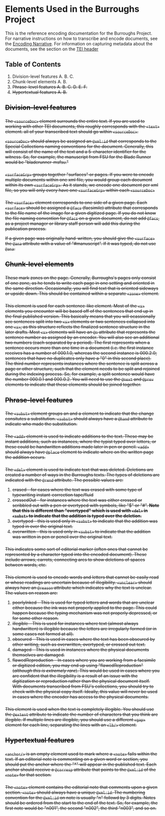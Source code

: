 # Elements Used in the Burroughs Project

This is the reference encoding documentation for the Burroughs Project. For narrative instructions on how to transcribe and encode documents, see the [Encoding Narrative](encoding-narrative.md). For information on capturing metadata about the documents, see the section on the [TEI header](header.md)

## Table of Contents

1. Division-level features
  A. <sourceDoc>
  B. <surfaceGrp>
  C. <surface>
2. Chunk-level elements
  A. <zone>
  B. <s>
3. Phrase-level features
  A. <subst>
  B. <add>
  C. <del>
  D. <metamark>
  E. <unclear>
  F. <gap>
4. Hypertextual features
  A. <anchor/>
  B. <note>
  
## Division-level features

### <sourceDoc>

The `<sourceDoc>` element surrounds the entire text. If you are used to working with other TEI documents, this roughly corresponds with the `<text>` element. all of your transcribed text should go within `<sourceDoc>`.

`<sourceDoc>` should always be assigned an `@xml:id` that corresponds to the Special Collections naming conventions for the document. Generally, this will consist of the name of the text and a 5-character identifier for the witness. So, for example, the manuscript from FSU for the Blade Runner would be "bladerunner-msfsu."

### <surfaceGrp>

`<surfaceGrp>` groups together "surfaces" or pages. If you were to encode multiple documents within one xml file, you would group each document within its own `<surfaceGrp>`. As it stands, we encode one document per xml file, so you will only every have one `<surfaceGrp>` within each `<sourceDoc>`

### <surface>

The `<surface>` element corresponds to one side of a given page. Each `<surface>` should be assigned a `@facs` (facsimile) attribute that corresponds to the file name of the image for a given digitized page. If you do not know the file naming convention for `@facs` on a given document, do not add `@facs`, as a project manager or library staff person will add this during the publication process.

If a given page was originally hand-written, you should give the `<surface>` the `@ana` attribute with a value of "#manuscript". If it was typed, do not use `@ana`.

<!-- Include information about recto and verso pages + xml:ids -->

## Chunk-level elements

### <zone>

These mark zones on the page. Generally, Burroughs's pages only consist of one zone, as he tends to write each page in one setting and oriented in the same direction. Occasionally, you will find text that is oriented sideways or upside down. This should be contained within a separate `<zone>` element.

### <s>

This element is used for each sentence-like element. Most of the `<s>` elements you encounter will be based off of the sentences that end up in the final published version. This basically means that you will ocassionally see sentences split into two `<s>` elements or two sentences collapsed into one `<s>`, as this structure reflects the finalized sentence structure in the later drafts. Most `<s>` elements will have an `@n` attribute that represents the sentence number as assigned by an encoder. You will also see an additional two numbers (each separated by a period). The first represents when a sentence occurs more than one time in a document (i.e. the first instance receives has a number of 000.1.0, whereas the second instance is 000.2.0; sentences that have no duplicates only have a "0" in this second place). The third number represents instances where the sentence is split across a page or other structure, such that the element needs to be split and rejoined during the indexing process. So, for example, a split sentence would have the number 000.0.1 and 000.0.2. You will need to use the `@next` and `@prev` elements to indicate that these elements should be joined together. 

## Phrase-level features

### <subst>

The `<subst>` element groups an <add> and a <del> element to indicate that the change consitutes a substitution. `<subst>` should always have a `@hand` attribute to indicate who made the substitution.

### <add>

The `<add>` element is used to indicate additions to the text. These may be instant additions, such as instances, where the typist typed over letters, or these could be handwritten additions made later in pen or pencil. `<add>` should always have `@place` element to indicate where on the written page the addition occurs. 

### <del>

The `<del>` element is used to indicate text that was deleted. Deletions are created a number of ways in the Burroughs texts. The types of deletions are indicated with the `@rend` attribute. The possible values are:

1. erased - for cases where the text was erased with some type of typewriting instant-correction tape/fluid
2. crossedOut - for instances where the text was either crossed or scribbled out with a pen or overtyped with symbols, like "$" or "#". **Note that this is different than "overtyped" which is used with `<del>` in `<subst>` to indicate that the addition is typed over the deletion.**
3. overtyped - this is used only in `<subst>` to indicate that the addition was typed in over the original text.
4. overwritten - this is used only in `<subst>` to indicate that the addition was written in pen or pencil over the original text.

### <metamark>

This indicates some sort of editorial marker (often ones that cannot be represented by a character typed into the encoded document). These include arrows, carrots, connecting arcs to show deletions of spaces between words, etc.

### <unclear>

This element is used to encode words and letters that cannot be easily read or whose readings are uncertain because of illegibility. `<unclear>` should always have an `@reason` attribute which indicates why the text is unclear. The values on reason are:

1. poorlyInked - This is used for typed letters and words that are unclear either because the ink was not properly applied to the page. This could happen because the typing mechanism was not properly depressed, or for some other reason. 
2. illegible - This is used for instances where text (almost always handwritten) is illegible because the letters are irregularly formed (or in some cases not formed at all).
3. obscured - This is used in cases where the text has been obscured by other writing, such as overwritten, overtyped, or crossed out text.
4. damaged - This is used in instances where the physical documents themselves are damaged.
5. flawedReproduction - In cases where you are working from a facsimile or digitized edition, you may end up using "flawedReproduction" (*although this is extremely rare*). This would be used in cases where you are confident that the illegibility is a result of an issue with the digitization or reproduction rather than the physical document itself. With documents transcribed from FSU's collections, you should try to check with the physical copy itself. Ideally, this value will never be used in cases where the encoder has access to the physical documents.

### <gap>

This element is used when the text is completely illegible. You should use the `@extent` attribute to indicate the number of characters that you think are illegible. If multiple lines are illegible, you should use a different `<gap>` element for each line, separating the lines with an `<lb/>` element.

## Hypertextual features

### <anchor/>

`<anchor/>` is an empty element used to mark where a `<note>` falls within the text. If an editorial note is commenting on a given word or section, you should put the anchor where the "\*" will appear in the published text. Each anchor should receive a `@corresp` attribute that points to the `@xml:id` of the `<note>` for that section.

### <note>

The `<note>` element contains the editorial note that comments upon a given section. `<note>` should always have a unique `@xml:id`. The numbering convention for the `@xml:id` on note is usually "n" followd by 3 digits. Notes should be ordered from the start to the end of the text. So, for example, the first note would be "n001", the second "n002", the third "n003", and so on.

